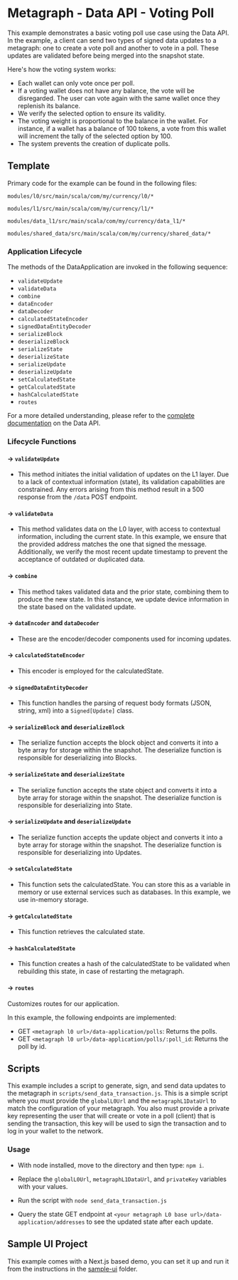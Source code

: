 # Metagraph - Data API - Voting Poll

This example demonstrates a basic voting poll use case using the Data API. In the example, a client can send two types of signed data updates to a metagraph: one to create a vote poll and another to vote in a poll. These updates are validated before being merged into the snapshot state.

Here's how the voting system works:

- Each wallet can only vote once per poll.
- If a voting wallet does not have any balance, the vote will be disregarded. The user can vote again with the same wallet once they replenish its balance.
- We verify the selected option to ensure its validity.
- The voting weight is proportional to the balance in the wallet. For instance, if a wallet has a balance of 100 tokens, a vote from this wallet will increment the tally of the selected option by 100.
- The system prevents the creation of duplicate polls.

## Template

Primary code for the example can be found in the following files:

`modules/l0/src/main/scala/com/my/currency/l0/*`

`modules/l1/src/main/scala/com/my/currency/l1/*`

`modules/data_l1/src/main/scala/com/my/currency/data_l1/*`

`modules/shared_data/src/main/scala/com/my/currency/shared_data/*`

### Application Lifecycle

The methods of the DataApplication are invoked in the following sequence:

- `validateUpdate`
- `validateData`
- `combine`
- `dataEncoder`
- `dataDecoder`
- `calculatedStateEncoder`
- `signedDataEntityDecoder`
- `serializeBlock`
- `deserializeBlock`
- `serializeState`
- `deserializeState`
- `serializeUpdate`
- `deserializeUpdate`
- `setCalculatedState`
- `getCalculatedState`
- `hashCalculatedState`
- `routes`

For a more detailed understanding, please refer to the [complete documentation](https://docs.constellationnetwork.io/sdk/frameworks/currency/data-api) on the Data API.

### Lifecycle Functions

#### -> `validateUpdate`

- This method initiates the initial validation of updates on the L1 layer. Due to a lack of contextual information (state), its validation capabilities are constrained. Any errors arising from this method result in a 500 response from the `/data` POST endpoint.

#### -> `validateData`

- This method validates data on the L0 layer, with access to contextual information, including the current state. In this example, we ensure that the provided address matches the one that signed the message. Additionally, we verify the most recent update timestamp to prevent the acceptance of outdated or duplicated data.

#### -> `combine`

- This method takes validated data and the prior state, combining them to produce the new state. In this instance, we update device information in the state based on the validated update.

#### -> `dataEncoder` and `dataDecoder`

- These are the encoder/decoder components used for incoming updates.

#### -> `calculatedStateEncoder`

- This encoder is employed for the calculatedState.

#### -> `signedDataEntityDecoder`

- This function handles the parsing of request body formats (JSON, string, xml) into a `Signed[Update]` class.

#### -> `serializeBlock` and `deserializeBlock`

- The serialize function accepts the block object and converts it into a byte array for storage within the snapshot. The deserialize function is responsible for deserializing into Blocks.

#### -> `serializeState` and `deserializeState`

- The serialize function accepts the state object and converts it into a byte array for storage within the snapshot. The deserialize function is responsible for deserializing into State.

#### -> `serializeUpdate` and `deserializeUpdate`

- The serialize function accepts the update object and converts it into a byte array for storage within the snapshot. The deserialize function is responsible for deserializing into Updates.

#### -> `setCalculatedState`

- This function sets the calculatedState. You can store this as a variable in memory or use external services such as databases. In this example, we use in-memory storage.

#### -> `getCalculatedState`

- This function retrieves the calculated state.

#### -> `hashCalculatedState`

- This function creates a hash of the calculatedState to be validated when rebuilding this state, in case of restarting the metagraph.

#### -> `routes`

Customizes routes for our application.

In this example, the following endpoints are implemented:

- GET `<metagraph l0 url>/data-application/polls`: Returns the polls.
- GET `<metagraph l0 url>/data-application/polls/:poll_id`: Returns the poll by id.

## Scripts

This example includes a script to generate, sign, and send data updates to the metagraph in `scripts/send_data_transaction.js`. This is a simple script where you must provide the `globalL0Url` and the `metagraphL1DataUrl` to match the configuration of your metagraph. You also must provide a private key representing the user that will create or vote in a poll (client) that is sending the transaction, this key will be used to sign the transaction and to log in your wallet to the network.

### Usage

- With node installed, move to the directory and then type: `npm i`.

- Replace the `globalL0Url`, `metagraphL1DataUrl`, and `privateKey` variables with your values.

- Run the script with `node send_data_transaction.js`

- Query the state GET endpoint at `<your metagraph L0 base url>/data-application/addresses` to see the updated state after each update.



## Sample UI Project

This example comes with a Next.js based demo, you can set it up and run it from the instructions in the [sample-ui](./sample-ui/README.md) folder.
